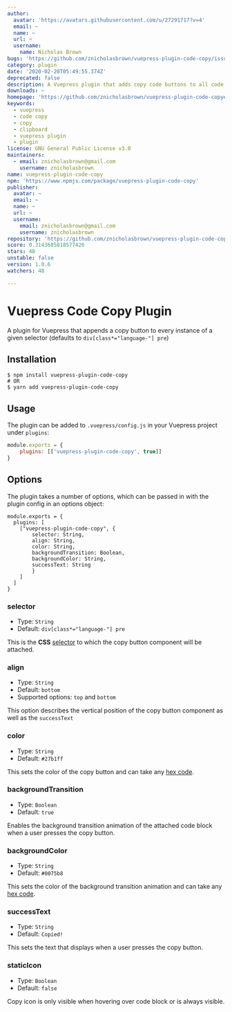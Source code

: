 ```yaml
---
author:
  avatar: 'https://avatars.githubusercontent.com/u/27291717?v=4'
  email: ~
  name: ~
  url: ~
  username:
    name: Nicholas Brown
bugs: 'https://github.com/znicholasbrown/vuepress-plugin-code-copy/issues'
category: plugin
date: '2020-02-20T05:49:55.374Z'
deprecated: false
description: A Vuepress plugin that adds copy code buttons to all code blocks.
downloads: ~
homepage: 'https://github.com/znicholasbrown/vuepress-plugin-code-copy#readme'
keywords:
  - vuepress
  - code copy
  - copy
  - clipboard
  - vuepress plugin
  - plugin
license: GNU General Public License v3.0
maintainers:
  - email: znicholasbrown@gmail.com
    username: znicholasbrown
name: vuepress-plugin-code-copy
npm: 'https://www.npmjs.com/package/vuepress-plugin-code-copy'
publisher:
  avatar: ~
  email: ~
  name: ~
  url: ~
  username:
    email: znicholasbrown@gmail.com
    username: znicholasbrown
repository: 'https://github.com/znicholasbrown/vuepress-plugin-code-copy'
score: 0.3143685818577426
stars: 48
unstable: false
version: 1.0.6
watchers: 48

---
```


# Vuepress Code Copy Plugin

A plugin for Vuepress that appends a copy button to every instance of a given selector (defaults to `div[class*="language-"] pre`)

## Installation

```
$ npm install vuepress-plugin-code-copy
# OR
$ yarn add vuepress-plugin-code-copy
```

## Usage

The plugin can be added to `.vuepress/config.js` in your Vuepress project under `plugins`:

```javascript
module.exports = {
    plugins: [['vuepress-plugin-code-copy', true]]
}
```

## Options

The plugin takes a number of options, which can be passed in with the plugin config in an options object:

```
module.exports = {
  plugins: [
    ["vuepress-plugin-code-copy", {
        selector: String,
        align: String,
        color: String,
        backgroundTransition: Boolean,
        backgroundColor: String,
        successText: String
        }
    ]
  ]
}
```

### selector

-   Type: `String`
-   Default: `div[class*="language-"] pre`

This is the **CSS** [selector](https://developer.mozilla.org/en-US/docs/Web/CSS/CSS_Selectors) to which the copy button component will be attached.

### align

-   Type: `String`
-   Default: `bottom`
-   Supported options: `top` and `bottom`

This option describes the vertical position of the copy button component as well as the `successText`

### color

-   Type: `String`
-   Default: `#27b1ff`

This sets the color of the copy button and can take any [hex code](https://htmlcolorcodes.com/).

### backgroundTransition

-   Type: `Boolean`
-   Default: `true`

Enables the background transition animation of the attached code block when a user presses the copy button.

### backgroundColor

-   Type: `String`
-   Default: `#0075b8`

This sets the color of the background transition animation and can take any [hex code](https://htmlcolorcodes.com/).

### successText

-   Type: `String`
-   Default: `Copied!`

This sets the text that displays when a user presses the copy button.

### staticIcon

-   Type: `Boolean`
-   Default: `false`

Copy icon is only visible when hovering over code block or is always visible. 